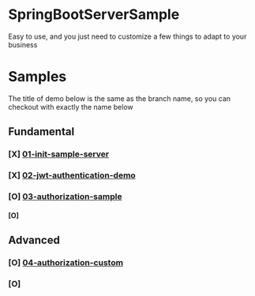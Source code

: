 # SpringBootServerSample

Easy to use, and you just need to customize a few things to adapt to your business

# Samples
The title of demo below is the same as the branch name, so you can checkout with exactly the name below

## Fundamental

### [X] [01-init-sample-server](https://github.com/sangqle/spring-boot-server-sample/tree/01-init-sample-server)
### [X] [02-jwt-authentication-demo](https://github.com/sangqle/spring-boot-server-sample/tree/02-jwt-authentication-demo)
### [O] [03-authorization-sample]()
#### [O] []()

## Advanced

### [O] [04-authorization-custom]()
### [O] []()


